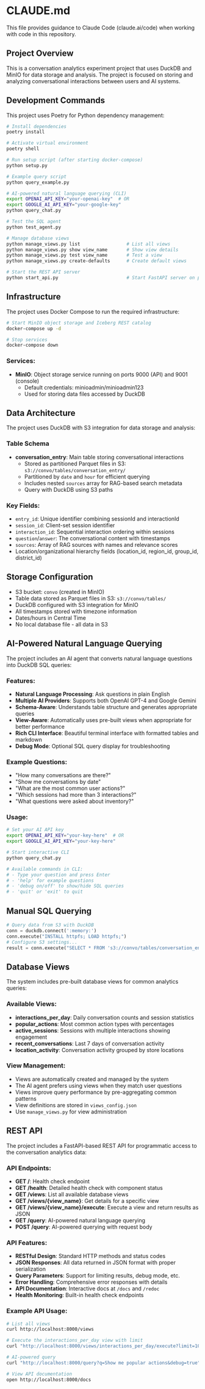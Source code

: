 # CLAUDE.md

This file provides guidance to Claude Code (claude.ai/code) when working with code in this repository.

## Project Overview

This is a conversation analytics experiment project that uses DuckDB and MinIO for data storage and analysis. The project is focused on storing and analyzing conversational interactions between users and AI systems.

## Development Commands

This project uses Poetry for Python dependency management:

```bash
# Install dependencies
poetry install

# Activate virtual environment
poetry shell

# Run setup script (after starting docker-compose)
python setup.py

# Example query script
python query_example.py

# AI-powered natural language querying (CLI)
export OPENAI_API_KEY="your-openai-key"  # OR
export GOOGLE_AI_API_KEY="your-google-key"
python query_chat.py

# Test the SQL agent
python test_agent.py

# Manage database views
python manage_views.py list                 # List all views
python manage_views.py show view_name       # Show view details  
python manage_views.py test view_name       # Test a view
python manage_views.py create-defaults      # Create default views

# Start the REST API server
python start_api.py                         # Start FastAPI server on port 8000
```

## Infrastructure

The project uses Docker Compose to run the required infrastructure:

```bash
# Start MinIO object storage and Iceberg REST catalog
docker-compose up -d

# Stop services
docker-compose down
```

### Services:
- **MinIO**: Object storage service running on ports 9000 (API) and 9001 (console)
  - Default credentials: minioadmin/minioadmin123
  - Used for storing data files accessed by DuckDB

## Data Architecture

The project uses DuckDB with S3 integration for data storage and analysis:

### Table Schema 
- **conversation_entry**: Main table storing conversational interactions
  - Stored as partitioned Parquet files in S3: `s3://convo/tables/conversation_entry/`
  - Partitioned by `date` and `hour` for efficient querying
  - Includes nested `sources` array for RAG-based search metadata
  - Query with DuckDB using S3 paths

### Key Fields:
- `entry_id`: Unique identifier combining sessionId and interactionId
- `session_id`: Client-set session identifier
- `interaction_id`: Sequential interaction ordering within sessions
- `question`/`answer`: The conversational content with timestamps
- `sources`: Array of RAG sources with names and relevance scores
- Location/organizational hierarchy fields (location_id, region_id, group_id, district_id)

## Storage Configuration

- S3 bucket: `convo` (created in MinIO)  
- Table data stored as Parquet files in S3: `s3://convo/tables/`
- DuckDB configured with S3 integration for MinIO
- All timestamps stored with timezone information
- Dates/hours in Central Time
- No local database file - all data in S3

## AI-Powered Natural Language Querying

The project includes an AI agent that converts natural language questions into DuckDB SQL queries:

### Features:
- **Natural Language Processing**: Ask questions in plain English
- **Multiple AI Providers**: Supports both OpenAI GPT-4 and Google Gemini
- **Schema-Aware**: Understands table structure and generates appropriate queries
- **View-Aware**: Automatically uses pre-built views when appropriate for better performance
- **Rich CLI Interface**: Beautiful terminal interface with formatted tables and markdown
- **Debug Mode**: Optional SQL query display for troubleshooting

### Example Questions:
- "How many conversations are there?"
- "Show me conversations by date"
- "What are the most common user actions?"
- "Which sessions had more than 3 interactions?"
- "What questions were asked about inventory?"

### Usage:
```bash
# Set your AI API key
export OPENAI_API_KEY="your-key-here"  # OR
export GOOGLE_AI_API_KEY="your-key-here"

# Start interactive CLI
python query_chat.py

# Available commands in CLI:
# - Type your question and press Enter
# - 'help' for example questions
# - 'debug on/off' to show/hide SQL queries  
# - 'quit' or 'exit' to quit
```

## Manual SQL Querying

```python
# Query data from S3 with DuckDB
conn = duckdb.connect(':memory:')
conn.execute("INSTALL httpfs; LOAD httpfs;")
# Configure S3 settings...
result = conn.execute("SELECT * FROM 's3://convo/tables/conversation_entry/**/*.parquet'")
```

## Database Views

The system includes pre-built database views for common analytics queries:

### Available Views:
- **interactions_per_day**: Daily conversation counts and session statistics
- **popular_actions**: Most common action types with percentages
- **active_sessions**: Sessions with multiple interactions showing engagement
- **recent_conversations**: Last 7 days of conversation activity
- **location_activity**: Conversation activity grouped by store locations

### View Management:
- Views are automatically created and managed by the system
- The AI agent prefers using views when they match user questions
- Views improve query performance by pre-aggregating common patterns
- View definitions are stored in `views_config.json`
- Use `manage_views.py` for view administration

## REST API

The project includes a FastAPI-based REST API for programmatic access to the conversation analytics data:

### API Endpoints:
- **GET /**: Health check endpoint
- **GET /health**: Detailed health check with component status  
- **GET /views**: List all available database views
- **GET /views/{view_name}**: Get details for a specific view
- **GET /views/{view_name}/execute**: Execute a view and return results as JSON
- **GET /query**: AI-powered natural language querying
- **POST /query**: AI-powered querying with request body

### API Features:
- **RESTful Design**: Standard HTTP methods and status codes
- **JSON Responses**: All data returned in JSON format with proper serialization
- **Query Parameters**: Support for limiting results, debug mode, etc.
- **Error Handling**: Comprehensive error responses with details
- **API Documentation**: Interactive docs at `/docs` and `/redoc`
- **Health Monitoring**: Built-in health check endpoints

### Example API Usage:
```bash
# List all views
curl http://localhost:8000/views

# Execute the interactions_per_day view with limit
curl "http://localhost:8000/views/interactions_per_day/execute?limit=10"

# AI-powered query
curl "http://localhost:8000/query?q=Show me popular actions&debug=true"

# View API documentation
open http://localhost:8000/docs
```